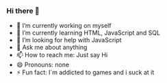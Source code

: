 ### Hi there 👋



- 🔭 I’m currently working on myself
- 🌱 I’m currently learning HTML, JavaScript and SQL 
- 🤔 I’m looking for help with JavaScript
- 💬 Ask me about anything
- 📫 How to reach me: Just say Hi
- 😄 Pronouns: none
- ⚡ Fun fact: I´m addicted to games and i suck at it

